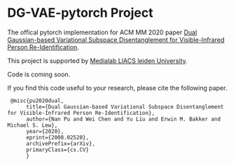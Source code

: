 # DG-VAE-pytorch Project

The offical pytorch implementation for ACM MM 2020 paper [Dual Gaussian-based Variational Subspace Disentanglement for Visible-Infrared Person Re-Identification](https://arxiv.org/abs/2008.02520).

This project is supported by [Medialab LIACS leiden University](http://liacs.leidenuniv.nl/~pun/). 

Code is coming soon. 

If you find this code useful to your research, please cite the following paper.


     @misc{pu2020dual,
          title={Dual Gaussian-based Variational Subspace Disentanglement for Visible-Infrared Person Re-Identification},
          author={Nan Pu and Wei Chen and Yu Liu and Erwin M. Bakker and Michael S. Lew},
          year={2020},
          eprint={2008.02520},
          archivePrefix={arXiv},
          primaryClass={cs.CV}
          }
